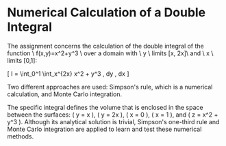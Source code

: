 # Numerical Calculation of a Double Integral

The assignment concerns the calculation of the double integral of the function \ f(x,y)=x^2+y^3 \ over a domain with \ y \ limits \[x, 2x]\ and \ x \ limits \[0,1]\:

\[ 
I = \int_0^1 \int_x^{2x} x^2 + y^3 \, dy \, dx 
\]

Two different approaches are used: Simpson's rule, which is a numerical calculation, and Monte Carlo integration. 

The specific integral defines the volume that is enclosed in the space between the surfaces: \( y = x \), \( y = 2x \), \( x = 0 \), \( x = 1 \), and \( z = x^2 + y^3 \). Although its analytical solution is trivial, Simpson's one-third rule and Monte Carlo integration are applied to learn and test these numerical methods.

